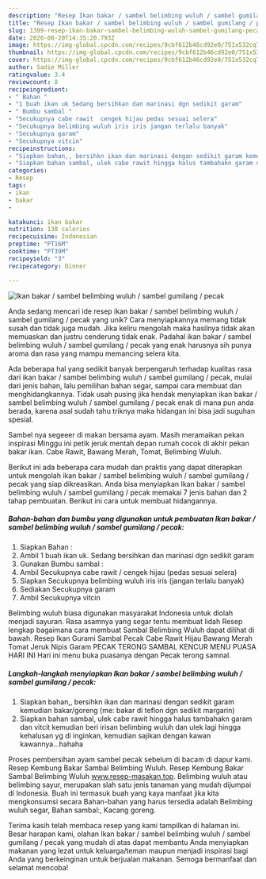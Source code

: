 ```yaml
---
description: "Resep Ikan bakar / sambel belimbing wuluh / sambel gumilang / pecak, Lezat"
title: "Resep Ikan bakar / sambel belimbing wuluh / sambel gumilang / pecak, Lezat"
slug: 1399-resep-ikan-bakar-sambel-belimbing-wuluh-sambel-gumilang-pecak-lezat
date: 2020-08-20T14:35:20.793Z
image: https://img-global.cpcdn.com/recipes/9cbf612b46cd92e0/751x532cq70/ikan-bakar-sambel-belimbing-wuluh-sambel-gumilang-pecak-foto-resep-utama.jpg
thumbnail: https://img-global.cpcdn.com/recipes/9cbf612b46cd92e0/751x532cq70/ikan-bakar-sambel-belimbing-wuluh-sambel-gumilang-pecak-foto-resep-utama.jpg
cover: https://img-global.cpcdn.com/recipes/9cbf612b46cd92e0/751x532cq70/ikan-bakar-sambel-belimbing-wuluh-sambel-gumilang-pecak-foto-resep-utama.jpg
author: Sadie Miller
ratingvalue: 3.4
reviewcount: 8
recipeingredient:
- " Bahan "
- "1 buah ikan uk Sedang bersihkan dan marinasi dgn sedikit garam"
- " Bumbu sambal "
- "Secukupnya cabe rawit  cengek hijau pedas sesuai selera"
- "Secukupnya belimbing wuluh iris iris jangan terlalu banyak"
- "Secukupnya garam"
- "Secukupnya vitcin"
recipeinstructions:
- "Siapkan bahan,, bersihkn ikan dan marinasi dengan sedikit garam kemudian bakar/goreng (me: bakar di teflon dgn sedikit margarin)"
- "Siapkan bahan sambal, ulek cabe rawit hingga halus tambahakn garam dan vitcit kemudian beri irisan belimbing wuluh dan ulek lagi hingga kehalusan yg di inginkan, kemudian sajikan dengan kawan kawannya...hahaha"
categories:
- Resep
tags:
- ikan
- bakar
- 

katakunci: ikan bakar  
nutrition: 138 calories
recipecuisine: Indonesian
preptime: "PT16M"
cooktime: "PT39M"
recipeyield: "3"
recipecategory: Dinner

---
```



![Ikan bakar / sambel belimbing wuluh / sambel gumilang / pecak](https://img-global.cpcdn.com/recipes/9cbf612b46cd92e0/751x532cq70/ikan-bakar-sambel-belimbing-wuluh-sambel-gumilang-pecak-foto-resep-utama.jpg)

Anda sedang mencari ide resep ikan bakar / sambel belimbing wuluh / sambel gumilang / pecak yang unik? Cara menyiapkannya memang tidak susah dan tidak juga mudah. Jika keliru mengolah maka hasilnya tidak akan memuaskan dan justru cenderung tidak enak. Padahal ikan bakar / sambel belimbing wuluh / sambel gumilang / pecak yang enak harusnya sih punya aroma dan rasa yang mampu memancing selera kita.

Ada beberapa hal yang sedikit banyak berpengaruh terhadap kualitas rasa dari ikan bakar / sambel belimbing wuluh / sambel gumilang / pecak, mulai dari jenis bahan, lalu pemilihan bahan segar, sampai cara membuat dan menghidangkannya. Tidak usah pusing jika hendak menyiapkan ikan bakar / sambel belimbing wuluh / sambel gumilang / pecak enak di mana pun anda berada, karena asal sudah tahu triknya maka hidangan ini bisa jadi suguhan spesial.

Sambel nya segeeer di makan bersama ayam. Masih meramaikan pekan inspirasi Minggu ini petik jeruk mentah depan rumah cocok di akhir pekan bakar ikan. Cabe Rawit, Bawang Merah, Tomat, Belimbing Wuluh.


Berikut ini ada beberapa cara mudah dan praktis yang dapat diterapkan untuk mengolah ikan bakar / sambel belimbing wuluh / sambel gumilang / pecak yang siap dikreasikan. Anda bisa menyiapkan Ikan bakar / sambel belimbing wuluh / sambel gumilang / pecak memakai 7 jenis bahan dan 2 tahap pembuatan. Berikut ini cara untuk membuat hidangannya.

<!--inarticleads1-->

##### Bahan-bahan dan bumbu yang digunakan untuk pembuatan Ikan bakar / sambel belimbing wuluh / sambel gumilang / pecak:

1. Siapkan  Bahan :
1. Ambil 1 buah ikan uk. Sedang bersihkan dan marinasi dgn sedikit garam
1. Gunakan  Bumbu sambal :
1. Ambil Secukupnya cabe rawit / cengek hijau (pedas sesuai selera)
1. Siapkan Secukupnya belimbing wuluh iris iris (jangan terlalu banyak)
1. Sediakan Secukupnya garam
1. Ambil Secukupnya vitcin


Belimbing wuluh biasa digunakan masyarakat Indonesia untuk diolah menjadi sayuran. Rasa asamnya yang segar tentu membuat lidah Resep lengkap bagaimana cara membuat Sambal Belimbing Wuluh dapat dilihat di bawah. Resep Ikan Gurami Sambal Pecak Cabe Rawit Hijau Bawang Merah Tomat Jeruk Nipis Garam PECAK TERONG SAMBAL KENCUR MENU PUASA HARI INI Hari ini menu buka puasanya dengan Pecak terong samnal. 

<!--inarticleads2-->

##### Langkah-langkah menyiapkan Ikan bakar / sambel belimbing wuluh / sambel gumilang / pecak:

1. Siapkan bahan,, bersihkn ikan dan marinasi dengan sedikit garam kemudian bakar/goreng (me: bakar di teflon dgn sedikit margarin)
1. Siapkan bahan sambal, ulek cabe rawit hingga halus tambahakn garam dan vitcit kemudian beri irisan belimbing wuluh dan ulek lagi hingga kehalusan yg di inginkan, kemudian sajikan dengan kawan kawannya...hahaha


Proses pembersihan ayam sambel pecak sebelum di bacam di dapur kami. Resep Kembung Bakar Sambal Belimbing Wuluh. Resep Kembung Bakar Sambal Belimbing Wuluh www.resep-masakan.top. Belimbing wuluh atau belimbing sayur, merupakan slah satu jenis tanaman yang mudah dijumpai di Indonesia. Buah ini termasuk buah yang kaya manfaat jika kita mengkonsumsi secara Bahan-bahan yang harus tersedia adalah Belimbing wuluh segar, Bahan sambal:, Kacang goreng. 

Terima kasih telah membaca resep yang kami tampilkan di halaman ini. Besar harapan kami, olahan Ikan bakar / sambel belimbing wuluh / sambel gumilang / pecak yang mudah di atas dapat membantu Anda menyiapkan makanan yang lezat untuk keluarga/teman maupun menjadi inspirasi bagi Anda yang berkeinginan untuk berjualan makanan. Semoga bermanfaat dan selamat mencoba!
